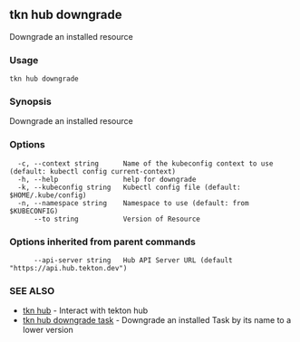 ## tkn hub downgrade

Downgrade an installed resource

### Usage

```
tkn hub downgrade
```

### Synopsis

Downgrade an installed resource

### Options

```
  -c, --context string      Name of the kubeconfig context to use (default: kubectl config current-context)
  -h, --help                help for downgrade
  -k, --kubeconfig string   Kubectl config file (default: $HOME/.kube/config)
  -n, --namespace string    Namespace to use (default: from $KUBECONFIG)
      --to string           Version of Resource
```

### Options inherited from parent commands

```
      --api-server string   Hub API Server URL (default "https://api.hub.tekton.dev")
```

### SEE ALSO

* [tkn hub](tkn_hub.md)	 - Interact with tekton hub
* [tkn hub downgrade task](tkn_hub_downgrade_task.md)	 - Downgrade an installed Task by its name to a lower version

